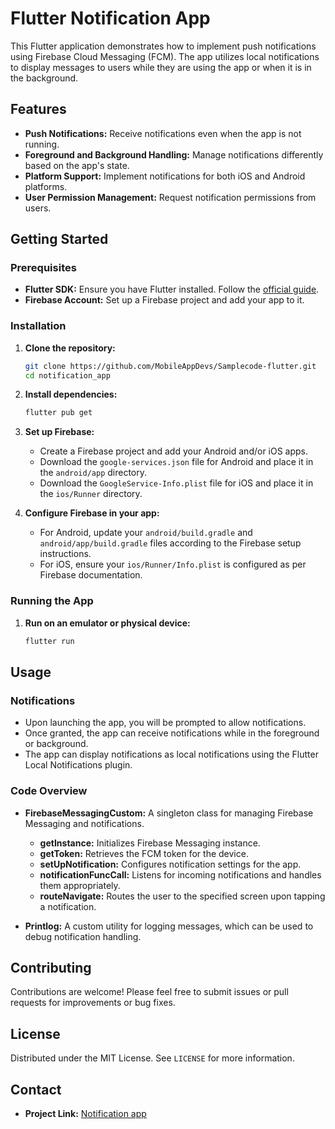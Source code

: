 # Flutter Notification App

This Flutter application demonstrates how to implement push notifications using Firebase Cloud Messaging (FCM). The app utilizes local notifications to display messages to users while they are using the app or when it is in the background.

## Features

- **Push Notifications:** Receive notifications even when the app is not running.
- **Foreground and Background Handling:** Manage notifications differently based on the app's state.
- **Platform Support:** Implement notifications for both iOS and Android platforms.
- **User Permission Management:** Request notification permissions from users.

## Getting Started

### Prerequisites

- **Flutter SDK:** Ensure you have Flutter installed. Follow the [official guide](https://flutter.dev/docs/get-started/install).
- **Firebase Account:** Set up a Firebase project and add your app to it.

### Installation

1. **Clone the repository:**

    ```bash
    git clone https://github.com/MobileAppDevs/Samplecode-flutter.git
    cd notification_app
    ```

2. **Install dependencies:**

    ```bash
    flutter pub get
    ```

3. **Set up Firebase:**

    - Create a Firebase project and add your Android and/or iOS apps.
    - Download the `google-services.json` file for Android and place it in the `android/app` directory.
    - Download the `GoogleService-Info.plist` file for iOS and place it in the `ios/Runner` directory.

4. **Configure Firebase in your app:**

    - For Android, update your `android/build.gradle` and `android/app/build.gradle` files according to the Firebase setup instructions.
    - For iOS, ensure your `ios/Runner/Info.plist` is configured as per Firebase documentation.

### Running the App

1. **Run on an emulator or physical device:**

    ```bash
    flutter run
    ```

## Usage

### Notifications

- Upon launching the app, you will be prompted to allow notifications.
- Once granted, the app can receive notifications while in the foreground or background.
- The app can display notifications as local notifications using the Flutter Local Notifications plugin.

### Code Overview

- **FirebaseMessagingCustom:** A singleton class for managing Firebase Messaging and notifications.
  - **getInstance:** Initializes Firebase Messaging instance.
  - **getToken:** Retrieves the FCM token for the device.
  - **setUpNotification:** Configures notification settings for the app.
  - **notificationFuncCall:** Listens for incoming notifications and handles them appropriately.
  - **routeNavigate:** Routes the user to the specified screen upon tapping a notification.
  
- **Printlog:** A custom utility for logging messages, which can be used to debug notification handling.

## Contributing

Contributions are welcome! Please feel free to submit issues or pull requests for improvements or bug fixes.

## License

Distributed under the MIT License. See `LICENSE` for more information.

## Contact

- **Project Link:** [Notification app](https://github.com/MobileAppDevs/Samplecode-flutter/tree/main/notification_app)
